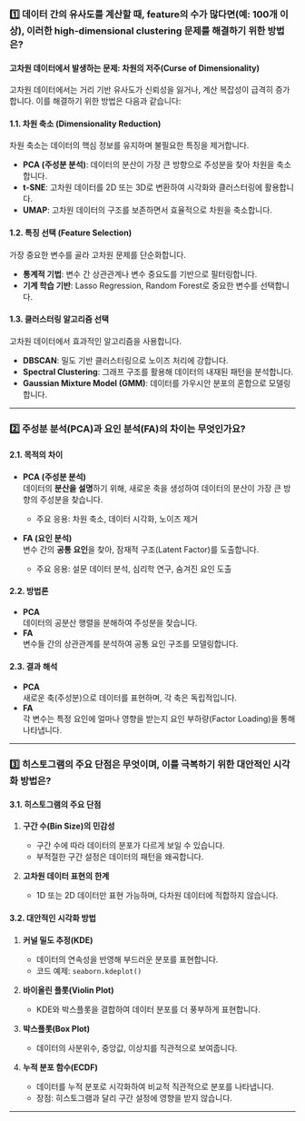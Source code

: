 ### 1️⃣ **데이터 간의 유사도를 계산할 때, feature의 수가 많다면(예: 100개 이상), 이러한 high-dimensional clustering 문제를 해결하기 위한 방법은?**

#### **고차원 데이터에서 발생하는 문제: 차원의 저주(Curse of Dimensionality)**

고차원 데이터에서는 거리 기반 유사도가 신뢰성을 잃거나, 계산 복잡성이 급격히 증가합니다. 이를 해결하기 위한 방법은 다음과 같습니다:

#### **1.1. 차원 축소 (Dimensionality Reduction)**

차원 축소는 데이터의 핵심 정보를 유지하며 불필요한 특징을 제거합니다.

- **PCA (주성분 분석)**: 데이터의 분산이 가장 큰 방향으로 주성분을 찾아 차원을 축소합니다.
- **t-SNE**: 고차원 데이터를 2D 또는 3D로 변환하여 시각화와 클러스터링에 활용합니다.
- **UMAP**: 고차원 데이터의 구조를 보존하면서 효율적으로 차원을 축소합니다.

#### **1.2. 특징 선택 (Feature Selection)**

가장 중요한 변수를 골라 고차원 문제를 단순화합니다.

- **통계적 기법**: 변수 간 상관관계나 변수 중요도를 기반으로 필터링합니다.
- **기계 학습 기반**: Lasso Regression, Random Forest로 중요한 변수를 선택합니다.

#### **1.3. 클러스터링 알고리즘 선택**

고차원 데이터에서 효과적인 알고리즘을 사용합니다.

- **DBSCAN**: 밀도 기반 클러스터링으로 노이즈 처리에 강합니다.
- **Spectral Clustering**: 그래프 구조를 활용해 데이터의 내재된 패턴을 분석합니다.
- **Gaussian Mixture Model (GMM)**: 데이터를 가우시안 분포의 혼합으로 모델링합니다.

---

### 2️⃣ **주성분 분석(PCA)과 요인 분석(FA)의 차이는 무엇인가요?**

#### **2.1. 목적의 차이**

- **PCA (주성분 분석)**  
    데이터의 **분산을 설명**하기 위해, 새로운 축을 생성하여 데이터의 분산이 가장 큰 방향의 주성분을 찾습니다.
    
    - 주요 응용: 차원 축소, 데이터 시각화, 노이즈 제거
- **FA (요인 분석)**  
    변수 간의 **공통 요인**을 찾아, 잠재적 구조(Latent Factor)를 도출합니다.
    
    - 주요 응용: 설문 데이터 분석, 심리학 연구, 숨겨진 요인 도출

#### **2.2. 방법론**

- **PCA**  
    데이터의 공분산 행렬을 분해하여 주성분을 찾습니다.
- **FA**  
    변수들 간의 상관관계를 분석하여 공통 요인 구조를 모델링합니다.

#### **2.3. 결과 해석**

- **PCA**  
    새로운 축(주성분)으로 데이터를 표현하며, 각 축은 독립적입니다.
- **FA**  
    각 변수는 특정 요인에 얼마나 영향을 받는지 요인 부하량(Factor Loading)을 통해 나타냅니다.

---

### 3️⃣ **히스토그램의 주요 단점은 무엇이며, 이를 극복하기 위한 대안적인 시각화 방법은?**

#### **3.1. 히스토그램의 주요 단점**

1. **구간 수(Bin Size)의 민감성**
    
    - 구간 수에 따라 데이터의 분포가 다르게 보일 수 있습니다.
    - 부적절한 구간 설정은 데이터의 패턴을 왜곡합니다.
2. **고차원 데이터 표현의 한계**
    
    - 1D 또는 2D 데이터만 표현 가능하며, 다차원 데이터에 적합하지 않습니다.

#### **3.2. 대안적인 시각화 방법**

1. **커널 밀도 추정(KDE)**
    
    - 데이터의 연속성을 반영해 부드러운 분포를 표현합니다.
    - 코드 예제: `seaborn.kdeplot()`
2. **바이올린 플롯(Violin Plot)**
    
    - KDE와 박스플롯을 결합하여 데이터 분포를 더 풍부하게 표현합니다.
3. **박스플롯(Box Plot)**
    
    - 데이터의 사분위수, 중앙값, 이상치를 직관적으로 보여줍니다.
4. **누적 분포 함수(ECDF)**
    
    - 데이터를 누적 분포로 시각화하여 비교적 직관적으로 분포를 나타냅니다.
    - 장점: 히스토그램과 달리 구간 설정에 영향을 받지 않습니다.

---
